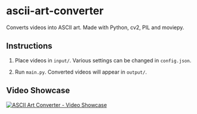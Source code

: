 # ascii-art-converter

Converts videos into ASCII art. Made with Python, cv2, PIL and moviepy.

## Instructions

1. Place videos in `input/`. Various settings can be changed in `config.json`.

2. Run `main.py`. Converted videos will appear in `output/`.

## Video Showcase

[![ASCII Art Converter - Video Showcase](http://img.youtube.com/vi/56U7oWeNYMI/0.jpg)](https://www.youtube.com/watch?v=56U7oWeNYMI "ASCII Art Converter - Video Showcase")

